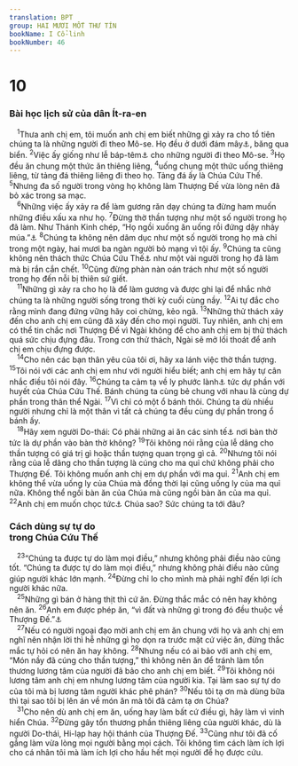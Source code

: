```yaml
---
translation: BPT
group: HAI MƯƠI MỐT THƯ TÍN
bookName: I Cổ-linh 
bookNumber: 46
---
```


<div class="title"><h1>10</h1><h3>Bài học lịch sử của dân Ít-ra-en</h3></div>
<span class="verse 1co_10_1"> <sup>1</sup>Thưa anh chị em, tôi muốn anh chị em biết những gì xảy ra cho tổ tiên chúng ta là những người đi theo Mô-se. Họ đều ở dưới đám mây<a data-toggle="tooltip" data-placement="bottom" title="Đám mây hướng dẫn và che chở dân Ít-ra-en trong cuộc hành trình của họ sau khi ra khỏi Ai-cập, băng qua Hồng hải, và qua sa mạc. Xem Xuất 13:20-22; 14:19, 20.">⚓</a>, băng qua biển.</span>
<span class="verse 1co_10_2"><sup>2</sup>Việc ấy giống như lễ báp-têm<a data-toggle="tooltip" data-placement="bottom" title="Xem Bảng Giải Thích Từ Ngữ. Ở đây Phao-lô hình như muốn nói đến những gì xảy ra cho người Do-thái vào thời ông Mô-se. Có thể so sánh với lễ báp-têm của tín hữu trong Chúa Cứu Thế.">⚓</a> cho những người đi theo Mô-se.</span>
<span class="verse 1co_10_3"><sup>3</sup>Họ đều ăn chung một thức ăn thiêng liêng,</span>
<span class="verse 1co_10_4"><sup>4</sup>uống chung một thức uống thiêng liêng, từ tảng đá thiêng liêng đi theo họ. Tảng đá ấy là Chúa Cứu Thế.</span>
<span class="verse 1co_10_5"><sup>5</sup>Nhưng đa số người trong vòng họ không làm Thượng Đế vừa lòng nên đã bỏ xác trong sa mạc.<br/></span>
<span class="verse 1co_10_6"> <sup>6</sup>Những việc ấy xảy ra để làm gương răn dạy chúng ta đừng ham muốn những điều xấu xa như họ.</span>
<span class="verse 1co_10_7"><sup>7</sup>Đừng thờ thần tượng như một số người trong họ đã làm. Như Thánh Kinh chép, “Họ ngồi xuống ăn uống rồi đứng dậy nhảy múa.”<a data-toggle="tooltip" data-placement="bottom" title="Xuất 32:6.">⚓</a></span>
<span class="verse 1co_10_8"><sup>8</sup>Chúng ta không nên dâm dục như một số người trong họ mà chỉ trong một ngày, hai mươi ba ngàn người bỏ mạng vì tội ấy.</span>
<span class="verse 1co_10_9"><sup>9</sup>Chúng ta cũng không nên thách thức Chúa Cứu Thế<a data-toggle="tooltip" data-placement="bottom" title="Một vài bản Hi-lạp ghi “Chúa.”">⚓</a> như một vài người trong họ đã làm mà bị rắn cắn chết.</span>
<span class="verse 1co_10_10"><sup>10</sup>Cũng đừng phàn nàn oán trách như một số người trong họ đến nỗi bị thiên sứ giết.<br/></span>
<span class="verse 1co_10_11"> <sup>11</sup>Những gì xảy ra cho họ là để làm gương và được ghi lại để nhắc nhở chúng ta là những người sống trong thời kỳ cuối cùng nầy.</span>
<span class="verse 1co_10_12"><sup>12</sup>Ai tự đắc cho rằng mình đang đứng vững hãy coi chừng, kẻo ngã.</span>
<span class="verse 1co_10_13"><sup>13</sup>Những thử thách xảy đến cho anh chị em cũng đã xảy đến cho mọi người. Tuy nhiên, anh chị em có thể tin chắc nơi Thượng Đế vì Ngài không để cho anh chị em bị thử thách quá sức chịu đựng đâu. Trong cơn thử thách, Ngài sẽ mở lối thoát để anh chị em chịu đựng được.<br/></span>
<span class="verse 1co_10_14"> <sup>14</sup>Cho nên các bạn thân yêu của tôi ơi, hãy xa lánh việc thờ thần tượng.</span>
<span class="verse 1co_10_15"><sup>15</sup>Tôi nói với các anh chị em như với người hiểu biết; anh chị em hãy tự cân nhắc điều tôi nói đây.</span>
<span class="verse 1co_10_16"><sup>16</sup>Chúng ta cảm tạ về ly phước lành<a data-toggle="tooltip" data-placement="bottom" title="Ly nước nho mà các tín hữu cảm tạ Thượng Đế uống trong khi dự Bữa Ăn của Chúa.">⚓</a> tức dự phần với huyết của Chúa Cứu Thế. Bánh chúng ta cùng bẻ chung với nhau là cùng dự phần trong thân thể Ngài.</span>
<span class="verse 1co_10_17"><sup>17</sup>Vì chỉ có một ổ bánh thôi. Chúng ta dù nhiều người nhưng chỉ là một thân vì tất cả chúng ta đều cùng dự phần trong ổ bánh ấy.<br/></span>
<span class="verse 1co_10_18"> <sup>18</sup>Hãy xem người Do-thái: Có phải những ai ăn các sinh tế<a data-toggle="tooltip" data-placement="bottom" title="Những thú vật bị giết và dâng làm của lễ cho Thượng Đế.">⚓</a> nơi bàn thờ tức là dự phần vào bàn thờ không?</span>
<span class="verse 1co_10_19"><sup>19</sup>Tôi không nói rằng của lễ dâng cho thần tượng có giá trị gì hoặc thần tượng quan trọng gì cả.</span>
<span class="verse 1co_10_20"><sup>20</sup>Nhưng tôi nói rằng của lễ dâng cho thần tượng là cúng cho ma quỉ chứ không phải cho Thượng Đế. Tôi không muốn anh chị em dự phần với ma quỉ.</span>
<span class="verse 1co_10_21"><sup>21</sup>Anh chị em không thể vừa uống ly của Chúa mà đồng thời lại cũng uống ly của ma quỉ nữa. Không thể ngồi bàn ăn của Chúa mà cũng ngồi bàn ăn của ma quỉ.</span>
<span class="verse 1co_10_22"><sup>22</sup>Anh chị em muốn chọc tức<a data-toggle="tooltip" data-placement="bottom" title="Hay “khiến Chúa ganh tị.” Xem Phục 32:16, 17.">⚓</a> Chúa sao? Sức chúng ta tới đâu?<br/></span>
<div class="title"><h3>Cách dùng sự tự do<br/>trong Chúa Cứu Thế</h3></div>
<span class="verse 1co_10_23"> <sup>23</sup>“Chúng ta được tự do làm mọi điều,” nhưng không phải điều nào cũng tốt. “Chúng ta được tự do làm mọi điều,” nhưng không phải điều nào cũng giúp người khác lớn mạnh.</span>
<span class="verse 1co_10_24"><sup>24</sup>Đừng chỉ lo cho mình mà phải nghĩ đến lợi ích người khác nữa.<br/></span>
<span class="verse 1co_10_25"> <sup>25</sup>Những gì bán ở hàng thịt thì cứ ăn. Đừng thắc mắc có nên hay không nên ăn.</span>
<span class="verse 1co_10_26"><sup>26</sup>Anh em được phép ăn, “vì đất và những gì trong đó đều thuộc về Thượng Đế.”<a data-toggle="tooltip" data-placement="bottom" title="Thi 24:1; 50:12; 89:11.">⚓</a><br/></span>
<span class="verse 1co_10_27"> <sup>27</sup>Nếu có người ngoại đạo mời anh chị em ăn chung với họ và anh chị em nghĩ nên nhận lời thì hễ những gì họ dọn ra trước mặt cứ việc ăn, đừng thắc mắc tự hỏi có nên ăn hay không.</span>
<span class="verse 1co_10_28"><sup>28</sup>Nhưng nếu có ai bảo với anh chị em, “Món nầy đã cúng cho thần tượng,” thì không nên ăn để tránh làm tổn thương lương tâm của người đã bảo cho anh chị em biết.</span>
<span class="verse 1co_10_29"><sup>29</sup>Tôi không nói lương tâm anh chị em nhưng lương tâm của người kia. Tại làm sao sự tự do của tôi mà bị lương tâm người khác phê phán?</span>
<span class="verse 1co_10_30"><sup>30</sup>Nếu tôi tạ ơn mà dùng bữa thì tại sao tôi bị lên án về món ăn mà tôi đã cảm tạ ơn Chúa?<br/></span>
<span class="verse 1co_10_31"> <sup>31</sup>Cho nên dù anh chị em ăn, uống hay làm bất cứ điều gì, hãy làm vì vinh hiển Chúa.</span>
<span class="verse 1co_10_32"><sup>32</sup>Đừng gây tổn thương phần thiêng liêng của người khác, dù là người Do-thái, Hi-lạp hay hội thánh của Thượng Đế.</span>
<span class="verse 1co_10_33"><sup>33</sup>Cũng như tôi đã cố gắng làm vừa lòng mọi người bằng mọi cách. Tôi không tìm cách làm ích lợi cho cá nhân tôi mà làm ích lợi cho hầu hết mọi người để họ được cứu.<br/></span>
